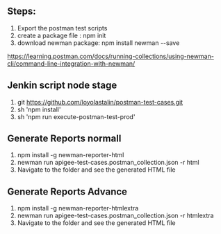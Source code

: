 ## Steps:

1. Export the postman test scripts
2. create a package file : npm init
3. download newman package: npm install newman --save

https://learning.postman.com/docs/running-collections/using-newman-cli/command-line-integration-with-newman/

## Jenkin script node stage 
1. git https://github.com/loyolastalin/postman-test-cases.git
2. sh 'npm install'
2. sh 'npm run execute-postman-test-prod'

## Generate Reports normall

1. npm install -g newman-reporter-html
2. newman run apigee-test-cases.postman_collection.json -r html
3. Navigate to the folder and see the generated HTML file

## Generate Reports Advance

1. npm install -g newman-reporter-htmlextra
2. newman run apigee-test-cases.postman_collection.json -r htmlextra
3. Navigate to the folder and see the generated HTML file
